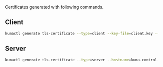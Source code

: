 Certificates generated with following commands.

## Client
```bash
kumactl generate tls-certificate --type=client --key-file=client.key --cert-file=client.pem
```

## Server
```bash
kumactl generate tls-certificate --type=server --hostname=kuma-control-plane
```
